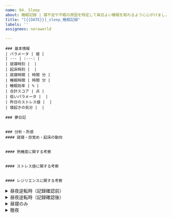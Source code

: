 ```yaml
---
name: 04. Sleep
about: 睡眠記録 | 寝不足や不眠の原因を特定して毎日よい睡眠を取れるように心がけましょう
title: "[{{DATE}}]_sleep_睡眠記録"
labels: ''
assignees: noraworld

---
```


```
### 基本情報
| パラメータ | 値 |
| --- | :---: |
| 就寝時刻 |  |
| 起床時刻 |  |
| 就寝時間 | 時間 分 |
| 睡眠時間 | 時間 分 |
| 睡眠効率 | % |
| 合計スコア | 点 |
| 低いパラメータ |  |
| 昨日のストレス値 |  |
| 寝起きの気分 |  |

### 夢日記


### 分析・所感
#### 就寝・目覚め・起床の動向


#### 熟睡度に関する考察


#### ストレス値に関する考察


#### レジリエンスに関する考察

```



<details>
<summary>昼夜逆転時（記録確認前）</summary>

```
### 基本情報
| パラメータ | 値 |
| --- | :---: |
| 昨日のストレス値 |  |
| 寝起きの気分 |  |

### 夢日記


### 分析・所感
昼夜逆転で記録がまだ確認できないので、日付変更後、または翌日確認する。

#### ストレス値に関する考察

```
</details>



<details>
<summary>昼夜逆転時（記録確認後）</summary>

```
### 基本情報
| パラメータ | 値 |
| --- | :---: |
| 就寝時刻 |  |
| 起床時刻 |  |
| 就寝時間 | 時間 分 |
| 睡眠時間 | 時間 分 |
| 睡眠効率 | % |
| 合計スコア | 点 |
| 低いパラメータ |  |

### 分析・所感
昼夜逆転時の睡眠の記録が確認できるようになった。

#### 就寝・目覚め・起床の動向


#### 熟睡度に関する考察


#### レジリエンスに関する考察

```
</details>



<details>
<summary>昼寝のみ</summary>

```
### 基本情報
| パラメータ | 値 |
| --- | :---: |
| 就寝時刻 |  |
| 起床時刻 |  |
| 就寝時間 | 時間 分 |
| 睡眠時間 | 時間 分 |
| 昨日のストレス値 |  |
| 寝起きの気分 |  |

### 夢日記


### 分析・所感
昼寝のみだったため正確な記録は確認できていない。この睡眠時間は翌日のものと合算されるはず。


```
</details>



<details>
<summary>徹夜</summary>

```
### 分析・所感

```
</details>
